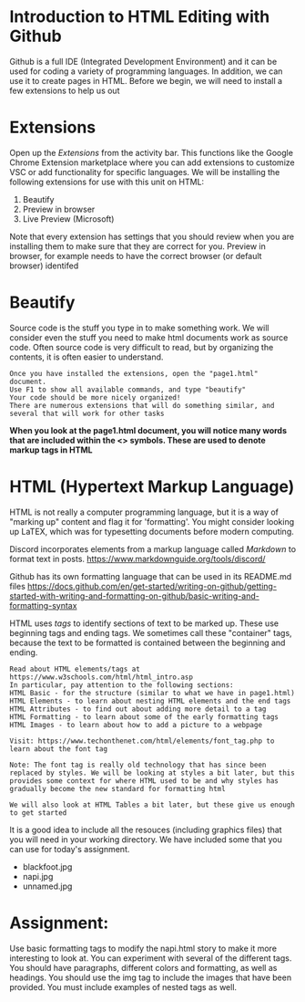 # Introduction to HTML Editing with Github

Github is a full IDE (Integrated Development Environment) and it can be used for coding a variety of programming languages.  In addition, we can use it to create pages in HTML.  Before we begin, we will need to install a few extensions to help us out

# Extensions
Open up the *Extensions* from the activity bar. This functions like the Google Chrome Extension marketplace where you can add extensions to customize VSC or add functionality for specific languages.
We will be installing the following extensions for use with this unit on HTML:
1. Beautify
2. Preview in browser
3. Live Preview (Microsoft)

Note that every extension has settings that you should review when you are installing them to make sure that they are correct for you.  Preview in browser, for example needs to have the correct browser (or default browser) identifed

# Beautify
Source code is the stuff you type in to make something work.  We will consider even the stuff you need to make html documents work as source code.  Often source code is very difficult to read, but by organizing the contents, it is often easier to understand.

```
Once you have installed the extensions, open the "page1.html" document.
Use F1 to show all available commands, and type "beautify"
Your code should be more nicely organized!
There are numerous extensions that will do something similar, and several that will work for other tasks
```
 **When you look at the page1.html document, you will notice many words that are included within the <> symbols.  These are used to denote markup tags in HTML**

# HTML (Hypertext Markup Language)
HTML is not really a computer programming language, but it is a way of "marking up" content and flag it for 'formatting'. You might consider looking up LaTEX, which was for typesetting documents before modern computing.

Discord incorporates elements from a markup language called *Markdown* to format text in posts.
https://www.markdownguide.org/tools/discord/

Github has its own formatting language that can be used in its README.md files
https://docs.github.com/en/get-started/writing-on-github/getting-started-with-writing-and-formatting-on-github/basic-writing-and-formatting-syntax


 HTML uses *tags* to identify sections of text to be marked up.  These use beginning tags and ending tags.  We sometimes call these "container" tags, because the text to be formatted is contained between the beginning and ending.

 ```
 Read about HTML elements/tags at https://www.w3schools.com/html/html_intro.asp
 In particular, pay attention to the following sections:
 HTML Basic - for the structure (similar to what we have in page1.html)
 HTML Elements - to learn about nesting HTML elements and the end tags
 HTML Attributes - to find out about adding more detail to a tag
 HTML Formatting - to learn about some of the early formatting tags
 HTML Images - to learn about how to add a picture to a webpage
 
 Visit: https://www.techonthenet.com/html/elements/font_tag.php to learn about the font tag

 Note: The font tag is really old technology that has since been replaced by styles. We will be looking at styles a bit later, but this provides some context for where HTML used to be and why styles has gradually become the new standard for formatting html

 We will also look at HTML Tables a bit later, but these give us enough to get started
 ```

It is a good idea to include all the resouces (including graphics files) that you will need in your working directory.  We have included some that you can use for today's assignment.
* blackfoot.jpg
* napi.jpg
* unnamed.jpg

# Assignment:
Use basic formatting tags to modify the napi.html story to make it more interesting to look at.  You can experiment with several of the different tags.
You should have paragraphs, different colors and formatting, as well as headings.  You should use the img tag to include the images that have been provided.
You must include examples of nested tags as well.

